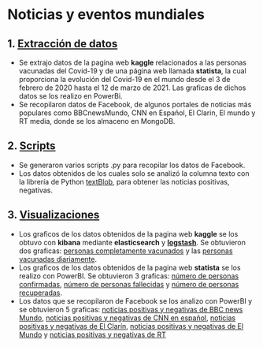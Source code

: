 # Noticias y eventos mundiales
## 1. [Extracción de datos](Datos)
- Se extrajo datos de la pagina web **kaggle** relacionados a las personas vacunadas del Covid-19 y de una página web llamada **statista**, la cual proporciona la evolución del Covid-19 en el mundo desde el 3 de febrero de 2020 hasta el 12 de marzo de 2021. Las graficas de dichos datos se los realizo en PowerBi.
- Se recopilaron datos de Facebook, de algunos portales de noticias más populares como BBCnewsMundo, CNN en Español, El Clarin, El mundo y RT media, donde se los almaceno en MongoDB.  
## 2. [Scripts](Scripts)
- Se generaron varios scripts .py para recopilar los datos de Facebook.
- Los datos obtenidos de los cuales solo se analizó la columna texto con la librería de Python [textBlob](Scripts/Facebook_textblob.py), para obtener las noticias positivas, negativas.
## 3. [Visualizaciones](Visualizaciones)
- Los graficos de los datos obtenidos de la pagina web **kaggle** se los obtuvo con **kibana** mediante **elasticsearch** y [**logstash**](paises_vacunados.conf). Se obtuvieron dos graficas: [personas completamente vacunados](Visualizaciones/personas_completamente_vacunados.jpg) y las [personas vacunadas diariamente](Visualizaciones/personas_vacunadas_diariamente_por_paises.jpg).
- Los graficos de los datos obtenidos de la pagina web **statista** se los realizo con PowerBI. Se obtuvieron 3 graficas: [número de personas confirmadas](Visualizaciones/Número_de_personas_confirmadas.png), [número de personas fallecidas](Visualizaciones/Número_de_personas_fallecidas.png) y [número de personas recuperadas](Visualizaciones/Número_de_personas_recuperadas.png).
- Los datos que se recopilaron de Facebook se los analizo con PowerBI y se obtuvieron 5 graficas: [noticias positivas y negativas de BBC news Mundo](Visualizaciones/Polaridad-BBC.png), [noticias positivas y negativas de CNN en español](Visualizaciones/Polaridad-CNN.png), [noticias positivas y negativas de El Clarín](Visualizaciones/Polaridad-El_Clarín.png), [noticias positivas y negativas de El Mundo](Visualizaciones/Polaridad-El_Mundo.png) y [noticias positivas y negativas de RT](Visualizaciones/Polaridad-RT.png)     

